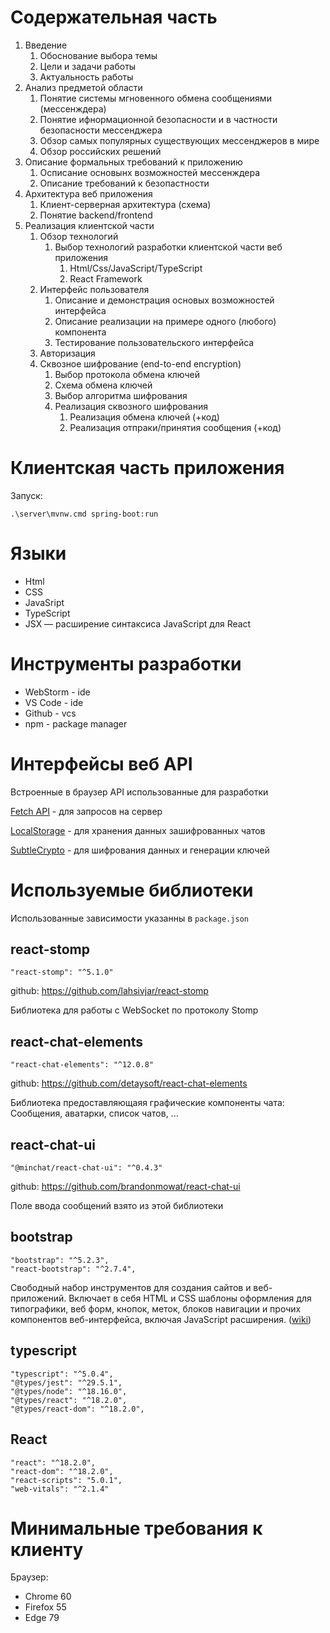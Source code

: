
# Содержательная часть

1. Введение
    1. Обоснование выбора темы
    1. Цели и задачи работы
    1. Актуальность работы
1. Анализ предметой области 
    1. Понятие системы мгновенного обмена сообщениями (мессенждера)
    1. Понятие ифнормационной безопасности и в частности безопасности мессенджера
    1. Обзор самых популярных существующих мессенджеров в мире
    1. Обзор российских решений
1. Описание формальных требований к приложению
    1. Осписание основынх возможностей мессенждера
    1. Описание требований к безопастности
1. Архитектура веб приложения
    1. Клиент-серверная архитектура (схема)
    1. Понятие backend/frontend
1. Реализация клиентской части
    1. Обзор технологий
        1. Выбор технологий разработки клиентской части веб приложения 
            1. Html/Css/JavaScript/TypeScript
            1. React Framework
    1. Интерфейс пользователя
        1. Описание и демонстрация основых возможностей интерфейса
        1. Описание реализации на примере одного (любого) компонента
        1. Тестирование пользовательского интерфейса
    1. Авторизация
    1. Сквозное шифрование (end-to-end encryption)
        1. Выбор протокола обмена ключей
        1. Схема обмена ключей
        1. Выбор алгоритма шифрования
        1. Реализация сквозного шифрования
            1. Реализация обмена ключей (+код)
            1. Реализация отпраки/принятия сообщения (+код)
            
# Клиентская часть приложения 

Запуск:

```
.\server\mvnw.cmd spring-boot:run
```

# Языки

* Html
* CSS
* JavaSript
* TypeScript
* JSX — расширение синтаксиса JavaScript для React

# Инструменты разработки

* WebStorm - ide
* VS Code - ide
* Github - vcs
* npm - package manager

# Интерфейсы веб API

Встроенные в браузер API использованные для разработки

[Fetch API](https://developer.mozilla.org/ru/docs/Web/API/Fetch_API) - для запросов на сервер

[LocalStorage](https://developer.mozilla.org/ru/docs/Web/API/Window/localStorage) - для хранения данных зашифрованных чатов

[SubtleCrypto](https://developer.mozilla.org/ru/docs/Web/API/SubtleCrypto) - для шифрования данных и генерации ключей

# Используемые библиотеки

Использованные зависимости указанны в `package.json`

## react-stomp
```
"react-stomp": "^5.1.0"
```

github: https://github.com/lahsivjar/react-stomp

Библиотека для работы с WebSocket по протоколу Stomp

## react-chat-elements

```
"react-chat-elements": "^12.0.8"
```

github: https://github.com/detaysoft/react-chat-elements

Библиотека предоставляющаяя графические компоненты чата: Сообщения, аватарки, список чатов, ...

## react-chat-ui

```
"@minchat/react-chat-ui": "^0.4.3"
```

github: https://github.com/brandonmowat/react-chat-ui

Поле ввода сообщений взято из этой библиотеки

## bootstrap

```
"bootstrap": "^5.2.3",
"react-bootstrap": "^2.7.4",
```
Свободный набор инструментов для создания сайтов и веб-приложений. Включает в себя HTML и CSS шаблоны оформления для типографики, веб форм, кнопок, меток, блоков навигации и прочих компонентов веб-интерфейса, включая JavaScript расширения. ([wiki](https://ru.wikipedia.org/wiki/Bootstrap_(%D1%84%D1%80%D0%B5%D0%B9%D0%BC%D0%B2%D0%BE%D1%80%D0%BA)))

## typescript

```
"typescript": "^5.0.4",
"@types/jest": "^29.5.1",
"@types/node": "^18.16.0",
"@types/react": "^18.2.0",
"@types/react-dom": "^18.2.0",
```

## React

```
"react": "^18.2.0",
"react-dom": "^18.2.0",
"react-scripts": "5.0.1",
"web-vitals": "^2.1.4"
```

# Минимальные требования к клиенту
Браузер:
* Chrome 60
* Firefox 55
* Edge 79
